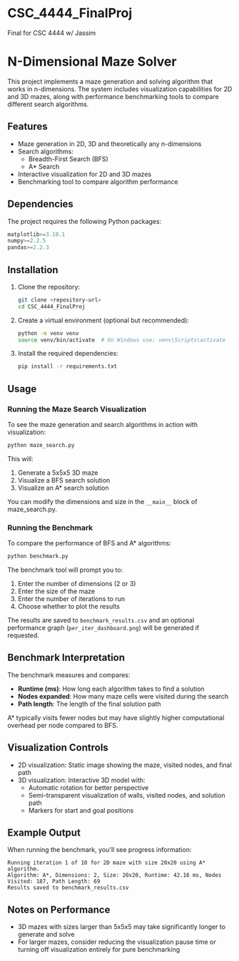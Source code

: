 # CSC_4444_FinalProj
Final for CSC 4444 w/ Jassim

# N-Dimensional Maze Solver

This project implements a maze generation and solving algorithm that works in n-dimensions. The system includes visualization capabilities for 2D and 3D mazes, along with performance benchmarking tools to compare different search algorithms.

## Features

- Maze generation in 2D, 3D and theoretically any n-dimensions
- Search algorithms:
  - Breadth-First Search (BFS)
  - A* Search
- Interactive visualization for 2D and 3D mazes
- Benchmarking tool to compare algorithm performance

## Dependencies

The project requires the following Python packages:

```python
matplotlib>=3.10.1
numpy>=2.2.5
pandas>=2.2.3
```

## Installation

1. Clone the repository:
   ```bash
   git clone <repository-url>
   cd CSC_4444_FinalProj
   ```

2. Create a virtual environment (optional but recommended):
   ```bash
   python -m venv venv
   source venv/bin/activate  # On Windows use: venv\Scripts\activate
   ```

3. Install the required dependencies:
   ```bash
   pip install -r requirements.txt
   ```

## Usage

### Running the Maze Search Visualization

To see the maze generation and search algorithms in action with visualization:

```bash
python maze_search.py
```

This will:
1. Generate a 5x5x5 3D maze
2. Visualize a BFS search solution 
3. Visualize an A* search solution

You can modify the dimensions and size in the `__main__` block of maze_search.py.

### Running the Benchmark

To compare the performance of BFS and A* algorithms:

```bash
python benchmark.py
```

The benchmark tool will prompt you to:
1. Enter the number of dimensions (2 or 3)
2. Enter the size of the maze
3. Enter the number of iterations to run
4. Choose whether to plot the results

The results are saved to `benchmark_results.csv` and an optional performance graph (`per_iter_dashboard.png`) will be generated if requested.

## Benchmark Interpretation

The benchmark measures and compares:
- **Runtime (ms)**: How long each algorithm takes to find a solution
- **Nodes expanded**: How many maze cells were visited during the search
- **Path length**: The length of the final solution path

A* typically visits fewer nodes but may have slightly higher computational overhead per node compared to BFS.

## Visualization Controls

- 2D visualization: Static image showing the maze, visited nodes, and final path
- 3D visualization: Interactive 3D model with:
  - Automatic rotation for better perspective
  - Semi-transparent visualization of walls, visited nodes, and solution path
  - Markers for start and goal positions

## Example Output

When running the benchmark, you'll see progress information:
```
Running iteration 1 of 10 for 2D maze with size 20x20 using A* algorithm.
Algorithm: A*, Dimensions: 2, Size: 20x20, Runtime: 42.16 ms, Nodes Visited: 187, Path Length: 69
Results saved to benchmark_results.csv
```

## Notes on Performance

- 3D mazes with sizes larger than 5x5x5 may take significantly longer to generate and solve
- For larger mazes, consider reducing the visualization pause time or turning off visualization entirely for pure benchmarking
